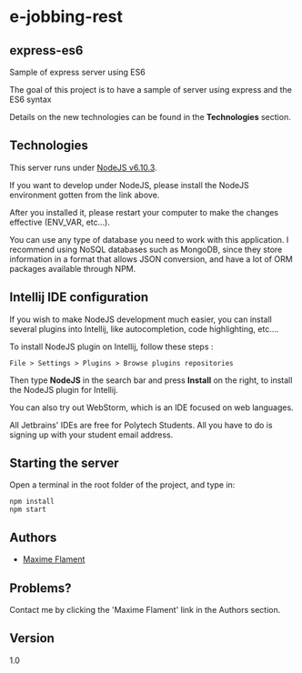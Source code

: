 # e-jobbing-rest 
## express-es6
Sample of express server using ES6

The goal of this project is to have a sample of server using express and the ES6 syntax
 
Details on the new technologies can be found in the 
 **Technologies** section.
 
 ## Technologies ##
 
 This server runs under [NodeJS v6.10.3](https://nodejs.org/en/).
 
 If you want to develop under NodeJS, please install the 
 NodeJS environment gotten from the link above. 
 
 After you installed it, please restart your computer to make the changes effective 
 (ENV_VAR, etc...).

You can use any type of database you need to work with this application.
I recommend using NoSQL databases such as MongoDB, since they store information in a format that
allows JSON conversion, and have a lot of ORM packages available through NPM.
 
 ## Intellij IDE configuration ##
 
 If you wish to make NodeJS development much easier,
 you can install several plugins into Intellij, like autocompletion,
 code highlighting, etc....
 
 To install NodeJS plugin on Intellij, follow these steps :
 
 `File > Settings > Plugins > Browse plugins repositories`
 
 Then type **NodeJS** in the search bar and press **Install**
 on the right, to install the NodeJS plugin for Intellij.
 
 You can also try out WebStorm, which is an IDE focused on web languages.
 
 All Jetbrains' IDEs are free for Polytech Students. All you have to do is 
 signing up with your student email address.

## Starting the server

Open a terminal in the root folder of the project, and type in:

```
npm install
npm start
```
 
## Authors ##

   * [Maxime Flament](mailto:maxime.flament@etu.unice.fr?subject=starter-express-es6-rest)
 
 
## Problems?

Contact me by clicking the 'Maxime Flament' link in the Authors section.
 
## Version
1.0
